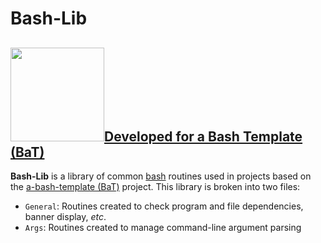 # Bash-Lib

## [<img src="https://cloud.githubusercontent.com/assets/10182110/18208786/ae5d76b2-70e5-11e6-9663-cfe47d13f4d9.png" width="150" />](https://github.com/richbl/a-bash-template)[Developed for a Bash Template (BaT)](https://github.com/richbl/a-bash-template)

**Bash-Lib** is a library of common [bash](https://en.wikipedia.org/wiki/Bash_%28Unix_shell%29) routines used in projects based on the [a-bash-template (BaT)](https://github.com/richbl/a-bash-template) project. This library is broken into two files:

 - `General`: Routines created to check program and file dependencies, banner display, *etc*.
 - `Args`: Routines created to manage command-line argument parsing
